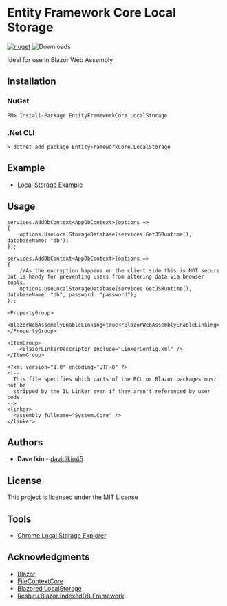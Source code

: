 ﻿# Entity Framework Core Local Storage

[![nuget](https://img.shields.io/nuget/v/EntityFrameworkCore.LocalStorage.svg)](https://www.nuget.org/packages/Blazor.EntityFrameworkCore.LocalStorage/) ![Downloads](https://img.shields.io/nuget/dt/EntityFrameworkCore.LocalStorage.svg "Downloads")

Ideal for use in Blazor Web Assembly

## Installation

### NuGet
```
PM> Install-Package EntityFrameworkCore.LocalStorage
```

### .Net CLI
```
> dotnet add package EntityFrameworkCore.LocalStorage
```
## Example
* [Local Storage Example](https://eflocalstorage.azurewebsites.net)

## Usage

```
services.AddDbContext<AppDbContext>(options =>
{
	options.UseLocalStorageDatabase(services.GetJSRuntime(), databaseName: "db");
});
```

```
services.AddDbContext<AppDbContext>(options =>
{
	//As the encryption happens on the client side this is NOT secure but is handy for preventing users from altering data via browser tools.
	options.UseLocalStorageDatabase(services.GetJSRuntime(), databaseName: "db", password: "password");
});
```

```
<PropertyGroup>
  <BlazorWebAssemblyEnableLinking>true</BlazorWebAssemblyEnableLinking>
</PropertyGroup>

<ItemGroup>
    <BlazorLinkerDescriptor Include="LinkerConfig.xml" />
</ItemGroup>
```

```
<?xml version="1.0" encoding="UTF-8" ?>
<!--
  This file specifies which parts of the BCL or Blazor packages must not be
  stripped by the IL Linker even if they aren't referenced by user code.
-->
<linker>
  <assembly fullname="System.Core" /> 
</linker>
```

## Authors

* **Dave Ikin** - [davidikin45](https://github.com/davidikin45)

## License

This project is licensed under the MIT License

## Tools

* [Chrome Local Storage Explorer](https://chrome.google.com/webstore/detail/local-storage-explorer/hglfomidogadbhelcfomenpieffpfaeb)

## Acknowledgments

* [Blazor](https://dotnet.microsoft.com/apps/aspnet/web-apps/blazor)
* [FileContextCore](https://github.com/morrisjdev/FileContextCore)
* [Blazored LocalStorage](https://github.com/Blazored/LocalStorage)
* [Reshiru.Blazor.IndexedDB.Framework](https://github.com/Reshiru/Blazor.IndexedDB.Framework)